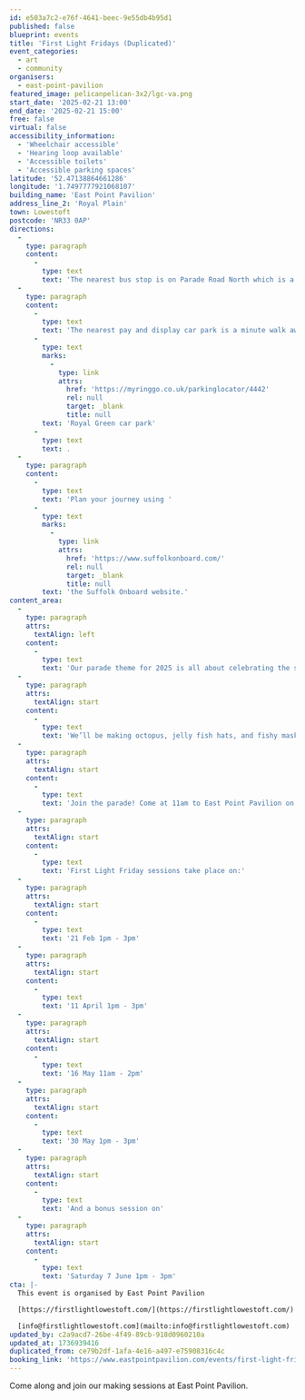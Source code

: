 ```yaml
---
id: e503a7c2-e76f-4641-beec-9e55db4b95d1
published: false
blueprint: events
title: 'First Light Fridays (Duplicated)'
event_categories:
  - art
  - community
organisers:
  - east-point-pavilion
featured_image: pelicanpelican-3x2/lgc-va.png
start_date: '2025-02-21 13:00'
end_date: '2025-02-21 15:00'
free: false
virtual: false
accessibility_information:
  - 'Wheelchair accessible'
  - 'Hearing loop available'
  - 'Accessible toilets'
  - 'Accessible parking spaces'
latitude: '52.47138864661286'
longitude: '1.7497777921068107'
building_name: 'East Point Pavilion'
address_line_2: 'Royal Plain'
town: Lowestoft
postcode: 'NR33 0AP'
directions:
  -
    type: paragraph
    content:
      -
        type: text
        text: 'The nearest bus stop is on Parade Road North which is a three minute walk from East Point Pavilion. There is a selection of buses which connect us to the town centre for example, No X2, X22 and 109.'
  -
    type: paragraph
    content:
      -
        type: text
        text: 'The nearest pay and display car park is a minute walk away at '
      -
        type: text
        marks:
          -
            type: link
            attrs:
              href: 'https://myringgo.co.uk/parkinglocator/4442'
              rel: null
              target: _blank
              title: null
        text: 'Royal Green car park'
      -
        type: text
        text: .
  -
    type: paragraph
    content:
      -
        type: text
        text: 'Plan your journey using '
      -
        type: text
        marks:
          -
            type: link
            attrs:
              href: 'https://www.suffolkonboard.com/'
              rel: null
              target: _blank
              title: null
        text: 'the Suffolk Onboard website.'
content_area:
  -
    type: paragraph
    attrs:
      textAlign: left
    content:
      -
        type: text
        text: 'Our parade theme for 2025 is all about celebrating the salty brine right here in Lowestoft. We will be visiting local schools looking at the Five Layers of the Sea and we’d love to see you at our community open events - First Light Fridays - where you can create a sea creature to use in our opening parade.'
  -
    type: paragraph
    attrs:
      textAlign: start
    content:
      -
        type: text
        text: 'We’ll be making octopus, jelly fish hats, and fishy masks to wear in the parade.'
  -
    type: paragraph
    attrs:
      textAlign: start
    content:
      -
        type: text
        text: 'Join the parade! Come at 11am to East Point Pavilion on 21 June and and tag along - Dress to impress!'
  -
    type: paragraph
    attrs:
      textAlign: start
    content:
      -
        type: text
        text: 'First Light Friday sessions take place on:'
  -
    type: paragraph
    attrs:
      textAlign: start
    content:
      -
        type: text
        text: '21 Feb 1pm - 3pm'
  -
    type: paragraph
    attrs:
      textAlign: start
    content:
      -
        type: text
        text: '11 April 1pm - 3pm'
  -
    type: paragraph
    attrs:
      textAlign: start
    content:
      -
        type: text
        text: '16 May 11am - 2pm'
  -
    type: paragraph
    attrs:
      textAlign: start
    content:
      -
        type: text
        text: '30 May 1pm - 3pm'
  -
    type: paragraph
    attrs:
      textAlign: start
    content:
      -
        type: text
        text: 'And a bonus session on'
  -
    type: paragraph
    attrs:
      textAlign: start
    content:
      -
        type: text
        text: 'Saturday 7 June 1pm - 3pm'
cta: |-
  This event is organised by East Point Pavilion

  [https://firstlightlowestoft.com/](https://firstlightlowestoft.com/)

  [info@firstlightlowestoft.com](mailto:info@firstlightlowestoft.com)
updated_by: c2a9acd7-26be-4f49-89cb-918d0960210a
updated_at: 1736939416
duplicated_from: ce79b2df-1afa-4e16-a497-e75908316c4c
booking_link: 'https://www.eastpointpavilion.com/events/first-light-fridays-ya3dj-6tdpr'
---
```

Come along and join our making sessions at East Point Pavilion.